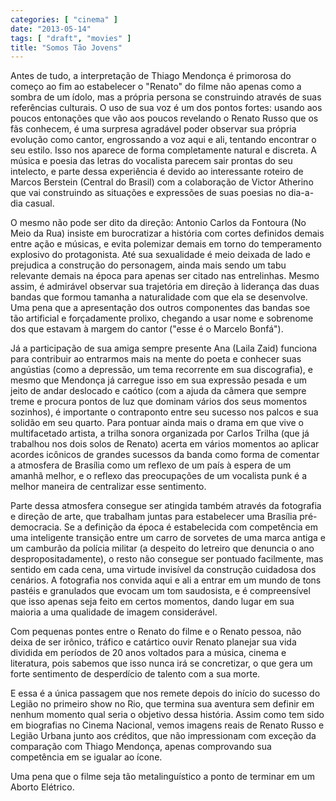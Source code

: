 ```yaml
---
categories: [ "cinema" ]
date: "2013-05-14"
tags: [ "draft", "movies" ]
title: "Somos Tão Jovens"
---
```

Antes de tudo, a interpretação de Thiago Mendonça é primorosa do
começo ao fim ao estabelecer o "Renato" do filme não apenas como a
sombra de um ídolo, mas a própria persona se construindo através de
suas referências culturais. O uso de sua voz é um dos pontos fortes:
usando aos poucos entonações que vão aos poucos revelando o Renato
Russo que os fãs conhecem, é uma surpresa agradável poder observar sua
própria evolução como cantor, engrossando a voz aqui e ali, tentando
encontrar o seu estilo. Isso nos aparece de forma completamente natural e
discreta. A música e poesia das letras do vocalista parecem sair prontas
do seu intelecto, e parte dessa experiência é devido ao interessante
roteiro de Marcos Berstein (Central do Brasil) com a colaboração de
Victor Atherino que vai construindo as situações e expressões de suas
poesias no dia-a-dia casual.

O mesmo não pode ser dito da direção: Antonio Carlos da Fontoura (No
Meio da Rua) insiste em burocratizar a história com cortes definidos
demais entre ação e músicas, e evita polemizar demais em torno do
temperamento explosivo do protagonista. Até sua sexualidade é meio
deixada de lado e prejudica a construção do personagem, ainda mais
sendo um tabu relevante demais na época para apenas ser citado nas
entrelinhas. Mesmo assim, é admirável observar sua trajetória em
direção à liderança das duas bandas que formou tamanha a naturalidade
com que ela se desenvolve. Uma pena que a apresentação dos outros
componentes das bandas soe tão artificial e forçadamente prolixo,
chegando a usar nome e sobrenome dos que estavam à margem do cantor
("esse é o Marcelo Bonfá").

Já a participação de sua amiga sempre presente Ana (Laila Zaid)
funciona para contribuir ao entrarmos mais na mente do poeta e
conhecer suas angústias (como a depressão, um tema recorrente em sua
discografia), e mesmo que Mendonça já carregue isso em sua expressão
pesada e um jeito de andar deslocado e caótico (com a ajuda da câmera
que sempre treme e procura pontos de luz que dominam vários dos seus
momentos sozinhos), é importante o contraponto entre seu sucesso nos
palcos e sua solidão em seu quarto. Para pontuar ainda mais o drama em
que vive o multifacetado artista, a trilha sonora organizada por Carlos
Trilha (que já trabalhou nos dois solos de Renato) acerta em vários
momentos ao aplicar acordes icônicos de grandes sucessos da banda como
forma de comentar a atmosfera de Brasília como um reflexo de um país
à espera de um amanhã melhor, e o reflexo das preocupações de um
vocalista punk é a melhor maneira de centralizar esse sentimento.

Parte dessa atmosfera consegue ser atingida também através da
fotografia e direção de arte, que trabalham juntas para estabelecer uma
Brasília pré-democracia. Se a definição da época é estabelecida com
competência em uma inteligente transição entre um carro de sorvetes
de uma marca antiga e um camburão da polícia militar (a despeito do
letreiro que denuncia o ano despropositadamente), o resto não consegue
ser pontuado facilmente, mas sentido em cada cena, uma virtude invisível
da construção cuidadosa dos cenários. A fotografia nos convida aqui
e ali a entrar em um mundo de tons pastéis e granulados que evocam
um tom saudosista, e é compreensível que isso apenas seja feito em
certos momentos, dando lugar em sua maioria a uma qualidade de imagem
considerável.

Com pequenas pontes entre o Renato do filme e o Renato pessoa, não
deixa de ser irônico, tráfico e catártico ouvir Renato planejar sua
vida dividida em períodos de 20 anos voltados para a música, cinema e
literatura, pois sabemos que isso nunca irá se concretizar, o que gera
um forte sentimento de desperdício de talento com a sua morte.

E essa é a única passagem que nos remete depois do início do sucesso
do Legião no primeiro show no Rio, que termina sua aventura sem definir
em nenhum momento qual seria o objetivo dessa história. Assim como tem
sido em biografias no Cinema Nacional, vemos imagens reais de Renato
Russo e Legião Urbana junto aos créditos, que não impressionam com
exceção da comparação com Thiago Mendonça, apenas comprovando sua
competência em se igualar ao ícone.

Uma pena que o filme seja tão metalinguístico a ponto de terminar em
um Aborto Elétrico.
